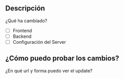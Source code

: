 ## Descripción
¿Qué ha cambiado?

- [ ] Frontend
- [ ] Backend
- [ ] Configuración del Server

## ¿Cómo puedo probar los cambios?
¿En qué url y forma puedo ver el update?
